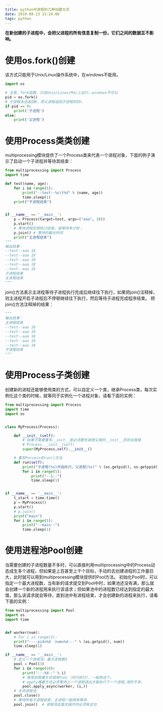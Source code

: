 ```yaml
---
title: python中进程的几种创建方式
date: 2019-08-23 15:24:00
tags: python
---
```




**在新创建的子进程中，会把父进程的所有信息复制一份，它们之间的数据互不影响。**

# 使用os.fork()创建
该方式只能用于Unix/Linux操作系统中，在windows不能用。
```python
import os

# 注意，fork函数，只在Unix/Linux/Mac上运行，windows不可以
pid = os.fork()
# 子进程永远返回0，而父进程返回子进程的ID。
if pid == 0:
	print('子进程')
else:
	print('父进程')
```
# 使用Process类类创建
multiprocessing模块提供了一个Process类来代表一个进程对象，下面的例子演示了启动一个子进程并等待其结束：
```python
from multiprocessing import Process
import time

def test(name, age):
    for i in range(5):
        print("--test--%s\t%d" % (name, age))
        time.sleep(1)
    print("子进程结束")


if __name__ == '__main__':
    p = Process(target=test, args=("aaa", 18))
    p.start()
    # 等待进程实例执⾏结束，或等待多少秒；
    p.join() # 等待的最长时间
    print("主进程结束")
"""
输出结果：
--test--aaa	18
--test--aaa	18
--test--aaa	18
--test--aaa	18
--test--aaa	18
子进程结束
主进程结束
"""
```
join()方法表示主进程等待子进程执行完成后继续往下执行，如果把join()注释掉，则主进程开启子进程后不停顿继续往下执行，然后等待子进程完成程序结束。
把join()方法注释掉的结果：
```python
"""
输出结果：
主进程结束
--test--aaa	18
--test--aaa	18
--test--aaa	18
--test--aaa	18
--test--aaa	18
子进程结束
"""
```
# 使用Process子类创建
创建新的进程还能够使用类的方式，可以自定义一个类，继承Process类，每次实例化这个类的时候，就等同于实例化一个进程对象，请看下面的实例：
```python
from multiprocessing import Process
import time
import os


class MyProcess(Process):

    def __init__(self):
        # 如果子类要重写__init__是必须要先调用父类的__init__否则会报错
        # Process.__init__(self)   
        super(MyProcess,self).__init__()

    # 重写Porcess的run()方法
    def run(self):
        print("子进程(%s)开始执行，父进程(%s)" % (os.getpid(), os.getppid()))
        for i in range(5):
            print("--1--")
            time.sleep(1)


if __name__ == '__main__':
    t_start = time.time()
    p = MyProcess()
    p.start()
    # p.join()
    print("main")
    for i in range(5):
        print("--main--")
        time.sleep(1)
```
# 使用进程池Pool创建
当需要创建的子进程数量不多时，可以直接利用multiprocessing中的Process动态成生多个进程，但如果是上百甚至上千个目标，手动的去创建进程的工作量巨大，此时就可以用到multiprocessing模块提供的Pool方法。
初始化Pool时，可以指定一个最大进程数，当有新的请求提交到Pool中时，如果池还没有满，那么就会创建一个新的进程用来执行该请求；但如果池中的进程数已经达到指定的最大值，那么该请求就会等待，直到池中有进程结束，才会创建新的进程来执行，请看下面的实例：
```python
from multiprocessing import Pool
import os
import time


def worker(num):
    # for i in range(3):
    print("----pid=%d  num=%d---" % (os.getpid(), num))
    time.sleep(1)

if __name__ == '__main__':
	# 定义一个进程池，最大进程数3
    pool = Pool(3)
    for i in range(10):
        print("---%d--" % i)
        # 使用非阻塞方式调用func（并行执行)，一般用这个。
        # apply堵塞方式必须等待上一个进程退出才能执行下一个进程,用的不多。
        pool.apply_async(worker, (i,))
    # 关闭进程池
    pool.close()
    # 等待所有子进程结束，主进程一般用来等待
    pool.join()  # 进程池后面无操作时必须有这句
```
